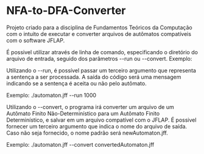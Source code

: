 # NFA-to-DFA-Converter

Projeto criado para a disciplina de Fundamentos Teóricos da Computação com o intuito de executar e converter arquivos de autômatos compatíveis com o software JFLAP.

É possivel utilizar através de linha de comando, especificando o diretório do arquivo de entrada, seguido dos parâmetros --run ou --convert.
Exemplo:

Utilizando o --run, é possível passar um terceiro argumento que representa a sentença a ser processada. 
A saída do código será uma mensagem indicando se a sentença é aceita ou não pelo autômato.

Exemplo:
./automaton.jff --run 1000

Utilizando o --convert, o programa irá converter um arquivo de um Autômato Finito Não-Determinístico para um Autômato Finito Determinístico, 
e salvar em um arquivo compatível com o JFLAP. É possivel fornecer um terceiro argumento que indica o nome do arquivo de saída. Caso não seja fornecido,
o nome padrão será newAutomaton.jff.

Exemplo:
./automaton.jff --convert convertedAutomaton.jff
